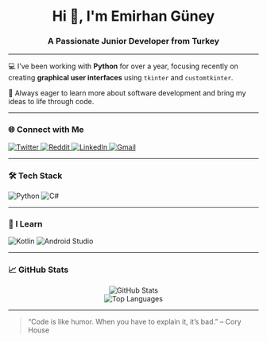 <h1 align="center">Hi 👋, I'm Emirhan Güney</h1>
<h3 align="center">A Passionate Junior Developer from Turkey</h3>

---

💻 I’ve been working with **Python** for over a year, focusing recently on creating **graphical user interfaces** using `tkinter` and `customtkinter`.

🎯 Always eager to learn more about software development and bring my ideas to life through code.

---

### 🌐 Connect with Me

<p align="left">
  <a href="https://x.com/nat_heo" target="_blank">
    <img src="https://img.shields.io/badge/Twitter-1DA1F2?style=for-the-badge&logo=twitter&logoColor=white" alt="Twitter"/>
  </a>
  <a href="https://www.reddit.com/user/Nat_Heo/" target="_blank">
    <img src="https://img.shields.io/badge/Reddit-FF4500?style=for-the-badge&logo=reddit&logoColor=white" alt="Reddit"/>
  </a>
  <a href="https://www.linkedin.com/in/emirhan-güney-aab253365/" target="_blank">
    <img src="https://img.shields.io/badge/LinkedIn-0A66C2?style=for-the-badge&logo=linkedin&logoColor=white" alt="LinkedIn"/>
  </a>
  <a href="mailto:emirhanguney045@gmail.com">
    <img src="https://img.shields.io/badge/Gmail-D14836?style=for-the-badge&logo=gmail&logoColor=white" alt="Gmail"/>
  </a>
</p>

---

### 🛠 Tech Stack

<p>
  <img src="https://img.shields.io/badge/Python-3776AB?style=for-the-badge&logo=python&logoColor=white" alt="Python"/>
  <img src="https://img.shields.io/badge/C%23-239120?style=for-the-badge&logo=c-sharp&logoColor=white" alt="C#"/>
</p>

---

### 📘 I Learn

<p>
  <img src="https://img.shields.io/badge/Kotlin-0095D5?style=for-the-badge&logo=kotlin&logoColor=white" alt="Kotlin"/>
  <img src="https://img.shields.io/badge/Android%20Studio-3DDC84?style=for-the-badge&logo=android-studio&logoColor=white" alt="Android Studio"/>
</p>

---

### 📈 GitHub Stats

<p align="center">
  <img src="https://github-readme-stats.vercel.app/api?username=nat-heo&show_icons=true&hide_border=true&count_private=true&theme=radical" alt="GitHub Stats" />
  <br/>
  <img src="https://github-readme-stats.vercel.app/api/top-langs/?username=nat-heo&layout=compact&langs_count=8&hide_border=true&theme=radical" alt="Top Languages" />
</p>

---

> “Code is like humor. When you have to explain it, it’s bad.” – Cory House
